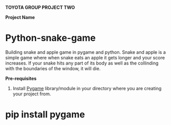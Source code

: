 **TOYOTA GROUP PROJECT TWO**

**Project Name** 
# Python-snake-game
Building snake and apple game in pygame and python.
Snake and apple is a simple game where when snake eats an apple it gets longer and your score increases. If your snake hits any part of its body as well as the collinding with the boundaries of the window, it will die.

**Pre-requisites**
1. Install [Pygame](https://www.pygame.org) library/module in your directory where you are creating your project from.
# pip install pygame
